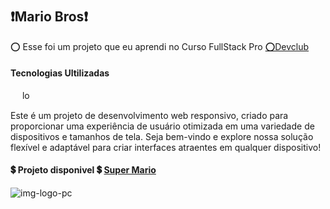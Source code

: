 
<h1 aling="center">
<h2>❗Mario Bros❗ </h2>
</h1>
<p>	⭕ Esse foi um projeto que eu aprendi no Curso FullStack Pro  <a href="https://rodolfomori.com.br/devclub/">	⭕Devclub</a></>

<h4>Tecnologias Ultilizadas</h4>
 <img  align-items="center" height="15"padding="10" top="10" src="https://img.shields.io/badge/HTML5-E34F26?style=for-the-badge&logo=html5&logoColor=white alt="logo-html" />
 <img  align-items="center" height="15" src="https://img.shields.io/badge/CSS3-1572B6?style=for-the-badge&logo=css3&logoColor=white" alt="logo-css" />
 <img  align-items="center" height="15"src="https://img.shields.io/badge/JavaScript-F7DF1E?style=for-the-badge&logo=javascript&logoColor=black" />
 
Este é um projeto de desenvolvimento web responsivo, criado para proporcionar uma experiência de usuário otimizada em uma variedade de dispositivos e tamanhos de tela. Seja bem-vindo e explore nossa solução flexível e adaptável para criar interfaces atraentes em qualquer dispositivo!
 <h4>💲  Projeto disponivel 💲 <a href="https://irmaomarios.netlify.app"💲 >Super Mario</a></h4>
<img src="" alt="img-logo-pc"/>
